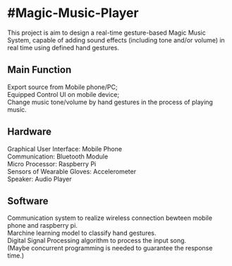 #Magic-Music-Player
====
This project is aim to design a real-time gesture-based Magic Music System, capable of adding sound effects (including tone and/or volume) in real time using defined hand gestures.

Main Function
----
Export source from Mobile phone/PC;<br>
Equipped Control UI on mobile device; <br>
Change music tone/volume by hand gestures in the process of playing music.

Hardware
----
Graphical User Interface: Mobile Phone<br>
Communication: Bluetooth Module<br>
Micro Processor: Raspberry Pi<br>
Sensors of Wearable Gloves: Accelerometer<br>
Speaker: Audio Player<br>

Software
----
Communication system to realize wireless connection bewteen mobile phone and raspberry pi.<br>
Marchine learning model to classify hand gestures.<br>
Digital Signal Processing algorithm to process the input song.<br>
(Maybe concurrent programming is needed to guarantee the response time.)<br>

